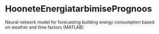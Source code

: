 # HooneteEnergiatarbimisePrognoos
Neural network model for forecasting building energy consumption based on weather and time factors (MATLAB)
